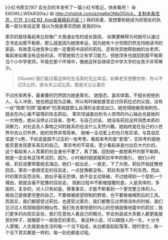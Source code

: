 [小红书原文](67 会光合的羊发布了一篇小红书笔记，快来看吧！ 😆 E6OWLLWDk6Q0taJ 😆 http://xhslink.com/a/ma6eOMaOGilcb，复制本条信息，打开【小红书】App查看精彩内容！)
我的执着，我想要和她成为好朋友的执着一部分来自这里
我以为我是莱农而她
是我的lila

莱农的路径看起来比较像广大普通女性的成长路径。
如果要解释为何她可以通过念书走出那不勒斯，那么就是因为她很幸运，因为她有十分穷困仍然支持她读书的家庭、有故意与她竞争让她一定要把书读好的莉拉、还有欣赏她帮助她的女老师，看起来如果没有这些的话，尽管她努力又有学习能力，但她顶多也就回到那不勒斯当个小中学老师。毕竟在那个环境中，像她这样会继续念中学大学的女孩子非常稀少。

> [!Quote]
> 我们能过着这样的生活真的无比幸运，如果老天想要你惨，你斗不过天公的，欲与天公试比高，那是天公让着你



不过托举再多，最重要的仍然因为她是莱农。
她隐忍，喜欢体面，不擅长拒绝别人、与人冲突，她也把这视为正确，所以有时候她甚至会讨厌莉拉式的尖锐，没有一丝“情商”的把“最难听”的真相就那么丝滑的全部说出口，她觉得她被真相刺伤，就会在内心毫不留情的攻击莉拉。
莱农坦诚直白到令人惊愕的内心独白也是她的一大特色，她从没停止过自省、思考、与自己对话。
她没有莉拉这样洞悉本质的洞察力，对社会及人事物之间的联系的也没什么天然兴趣，她始终是在自己的小世界中去认识外界，她的世界非常简单。
她唯一主动爱上的也只有尼诺，与其说尼诺是个z男，不如说是跳不过去的一张考卷，看起来考的是“爱情”，实际考的是她能否更发现更多真实的自己。
莱农考的不容易，至少看起来是付出巨大代价的，这个看起来人人羡慕的社会身份不要了，离了婚，回到她一直想离开的那不勒斯。
她是一定会有这场考试的，因为，小时候的她就被莉拉牢牢的吸引。
她们小时候，莉拉说要带着她去海边，她们一起出走，一直走，下了大雨，莉拉开始犹豫想回去，莱农一直很坚定的往前走，一点犹豫都没有。
莉拉有放不下的东西，而此时的莱农反而没有，她似乎毫无恐惧，她不会主动突破，不过她得到一个契机一个理由，她就会毫不犹豫的往前走。
观剧过程中不断被提醒的是，人是具体的，多面的，复杂的，对人只有如是，尊重事实，才能不断看到一个更完整立体的人。
做自己是做更完整的自己，不要做被欲望控制的野兽，也不要做被阉割后的工具。
而其实，我们都感受过莉拉，也感受过莱农，我们都瞥见过界限消失的时候，我们见识过人性阴暗面的相似性，我们失去掌控感时内心的恐惧就像地震中的莉拉；我们更多的向现实妥协，我们在意他人看自己的眼光，学会伪装成大多数人都更能接受的样子，就像那个一直隐忍的莱农。
看这种小说，可以跟随人的一生，十分令人感慨。人生就是由生活的每一个当下组成，永远都是起起落落，随时变化，每一个当下其实都是一样的，每一刻也都是过程。


